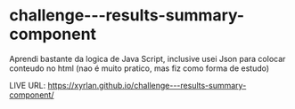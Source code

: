 # challenge---results-summary-component


Aprendi bastante da logica de Java Script,
inclusive usei Json para colocar conteudo no html (nao é muito pratico, mas fiz como forma de estudo)

LIVE URL: https://xyrlan.github.io/challenge---results-summary-component/

